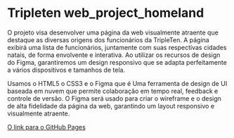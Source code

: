 # Tripleten web_project_homeland

O projeto visa desenvolver uma página da web visualmente atraente que destaque as diversas origens dos funcionários da TripleTen. A página exibirá uma lista de funcionários, juntamente com suas respectivas cidades natais, de forma envolvente e interativa. Ao utilizar os recursos de design do Figma, garantiremos um design responsivo que se adapta perfeitamente a vários dispositivos e tamanhos de tela.

Usamos o HTML5 o CSS3 e o Figma que é Uma ferramenta de design de UI baseada em nuvem que permite colaboração em tempo real, feedback e controle de versão. O Figma será usado para criar o wireframe e o design de alta fidelidade da página da web, garantindo um layout responsivo e visualmente atraente.

[O link para o GitHub Pages](https://aisek07.github.io/web_project_homeland/)
